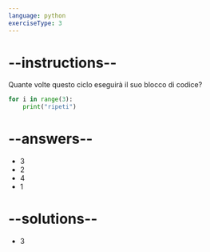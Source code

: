 ```yaml
---
language: python
exerciseType: 3
---
```


# --instructions--

Quante volte questo ciclo eseguirà il suo blocco di codice?
```python
for i in range(3):
	print("ripeti")
```

# --answers--

- 3
- 2
- 4
- 1

# --solutions--

- 3
